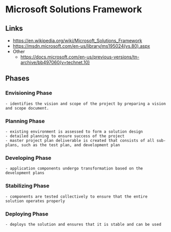 # Microsoft Solutions Framework

## Links
- https://en.wikipedia.org/wiki/Microsoft_Solutions_Framework
- https://msdn.microsoft.com/en-us/library/ms195024(vs.80).aspx
- Other
	- https://docs.microsoft.com/en-us/previous-versions/tn-archive/bb497060(v=technet.10)

## Phases
### Envisioning Phase
	- identifies the vision and scope of the project by preparing a vision and scope document.
### Planning Phase
	- existing environment is assessed to form a solution design
	- detailed planning to ensure success of the project
	- master project plan deliverable is created that consists of all sub-plans, such as the test plan, and development plan
### Developing Phase
	- application components undergo transformation based on the development plans
### Stabilizing Phase
	- components are tested collectively to ensure that the entire solution operates properly
### Deploying Phase
	- deploys the solution and ensures that it is stable and can be used
